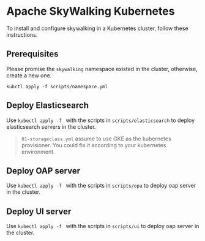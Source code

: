 # Apache SkyWalking Kubernetes

To install and configure skywalking in a Kubernetes cluster, follow these instructions.

## Prerequisites

Please promise the `skywalking` namespace existed in the cluster, otherwise, create a new one.

`kubctl apply -f scripts/namespace.yml`

## Deploy Elasticsearch

Use `kubectl apply -f ` with the scripts in `scripts/elasticsearch` to deploy elasticsearch servers
in the cluster.

> `01-storageclass.yml` assume to use GKE as the kubernetes provisioner. You could fix it according
to your kubernetes environment.

## Deploy OAP server 

Use `kubectl apply -f ` with the scripts in `scripts/opa` to deploy oap server
in the cluster.

## Deploy UI server 

Use `kubectl apply -f ` with the scripts in `scripts/ui` to deploy oap server
in the cluster.


